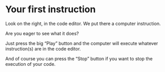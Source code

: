 # Your first instruction

Look on the right, in the code editor. We put there a computer instruction.

Are you eager to see what it does?

Just press the big “Play” button and the computer will execute whatever instruction(s) are in the code editor.


And of course you can press the “Stop” button if you want to stop the execution of your code.
